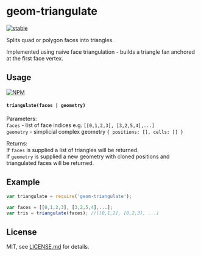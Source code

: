 # geom-triangulate

[![stable](http://badges.github.io/stability-badges/dist/stable.svg)](http://github.com/badges/stability-badges)

Splits quad or polygon faces into triangles.

Implemented using naive face triangulation - builds a triangle fan anchored at the first face vertex.

## Usage

[![NPM](https://nodei.co/npm/geom-triangulate.png)](https://www.npmjs.com/package/geom-triangulate)

#### `triangulate(faces | geometry)`

Parameters:  
`faces` - list of face indices e.g. `[[0,1,2,3], [3,2,5,4],...]`  
`geometry` - simplicial complex geometry `{ positions: [], cells: [] }`

Returns:  
If `faces` is supplied a list of triangles will be returned.  
If `geometry` is supplied a new geometry with cloned positions and triangulated faces will be returned.

## Example

```javascript
var triangulate = require('geom-triangulate');

var faces = [[0,1,2,3], [3,2,5,4],...];
var tris = triangulate(faces); //[[0,1,2], [0,2,3], ...]
```

## License

MIT, see [LICENSE.md](http://github.com/vorg/geom-triangulate/blob/master/LICENSE.md) for details.
